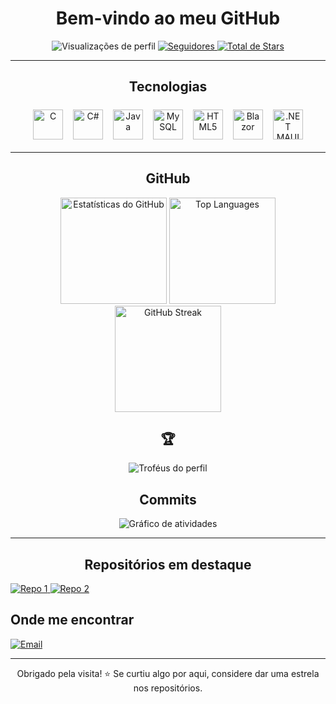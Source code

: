 <!-- HERO -->
<h1 align="center">Bem-vindo ao meu GitHub</h1>

<p align="center">
  <img src="https://komarev.com/ghpvc/?username=ProgramStoneAge&label=Visualiza%C3%A7%C3%B5es&style=flat-square" alt="Visualizações de perfil">
  <a href="https://github.com/ProgramStoneAge?tab=followers">
    <img src="https://img.shields.io/github/followers/ProgramStoneAge?style=flat-square" alt="Seguidores">
  </a>
  <a href="https://github.com/ProgramStoneAge?tab=repositories">
    <img src="https://img.shields.io/github/stars/ProgramStoneAge?affiliations=OWNER%2CCOLLABORATOR&style=flat-square" alt="Total de Stars">
  </a>
</p>

<hr/>

<!-- STACK / TECNOLOGIAS (DEVICON) -->
<h2  align="center">Tecnologias</h2>
<p  align="center">
  <!-- adicione/remova ícones em https://devicon.dev -->
<img src="https://cdn.jsdelivr.net/gh/devicons/devicon/icons/c/c-original.svg"
       alt="C" title="C" width="48" height="48" style="margin:6px;" />
<img src="https://cdn.jsdelivr.net/gh/devicons/devicon/icons/csharp/csharp-original.svg"
       alt="C#" title="C#" width="48" height="48" style="margin:6px;" />
 <img src="https://cdn.jsdelivr.net/gh/devicons/devicon/icons/java/java-original.svg"
       alt="Java" title="Java" width="48" height="48" style="margin:6px;" /> 
<img src="https://cdn.jsdelivr.net/gh/devicons/devicon/icons/mysql/mysql-original.svg"
       alt="MySQL" title="MySQL" width="48" height="48" style="margin:6px;" />
<img src="https://cdn.jsdelivr.net/gh/devicons/devicon/icons/html5/html5-original.svg"
       alt="HTML5" title="HTML5" width="48" height="48" style="margin:6px;" />
 <img src="https://cdn.simpleicons.org/blazor"
       alt="Blazor" title="Blazor" width="48" height="48" style="margin:6px;" />
<img src="https://cdn.simpleicons.org/dotnet"
       alt=".NET MAUI" title=".NET MAUI" width="48" height="48" style="margin:6px;" />
</p>

<hr/>

<!-- MÉTRICAS (CARDS) -->
<h2 align="center">GitHub</h2>
<div align="center">
  <!-- Stats gerais -->
  <img src="https://github-readme-stats.vercel.app/api?username=ProgramStoneAge&show_icons=true&include_all_commits=true&count_private=true&theme=dracula&hide_border=false&locale=pt-br" height="170" alt="Estatísticas do GitHub">

  <!-- Linguagens mais usadas -->
  <img src="https://github-readme-stats.vercel.app/api/top-langs?username=ProgramStoneAge&locale=pt-br&hide_title=false&layout=compact&card_width=320&langs_count=8&theme=dracula&hide_border=false" height="170" alt="Top Languages">

  <!-- Streak -->
  <img src="https://streak-stats.demolab.com?user=ProgramStoneAge&theme=dracula&locale=pt_BR&date_format=j%20M%5B%20Y%5D" height="170" alt="GitHub Streak">
</div>

<!-- TROFÉUS -->
<h2  align="center">🏆</h2>
<p align="center">
  <img src="https://github-profile-trophy.vercel.app/?username=ProgramStoneAge&theme=dracula&no-frame=true&no-bg=true&column=6" alt="Troféus do perfil">
</p>

<!-- GRÁFICO DE ATIVIDADES -->
<h2 align="center">Commits</h2>
<p align="center">
  <img src="https://github-readme-activity-graph.vercel.app/graph?username=ProgramStoneAge&theme=dracula&hide_border=false" alt="Gráfico de atividades">
</p>

<hr/>

<!-- REPOSITÓRIOS EM DESTAQUE -->
<h2 align="center">Repositórios em destaque</h2>
<p>
  <!-- Substitua NOME_DO_REPO_X pelos seus repositórios -->
  <a href="https://github.com/ProgramStoneAge/DiscordBotGenerativo-MarkovChain-">
    <img src="https://github-readme-stats.vercel.app/api/pin/?username=ProgramStoneAge&repo=DiscordBotGenerativo-MarkovChain-&theme=dracula" alt="Repo 1">
  </a>
  <a href="https://github.com/ProgramStoneAge/Ponte">
    <img src="https://github-readme-stats.vercel.app/api/pin/?username=ProgramStoneAge&repo=Ponte&theme=dracula" alt="Repo 2">
  </a>
</p>

<!-- CONTATOS -->
<h2>Onde me encontrar</h2>
<p>
  <!-- troque os links abaixo -->
  <a href="mailto:vsantosp1308@gmail.com">
    <img src="https://img.shields.io/badge/E--mail-D14836?logo=gmail&logoColor=white&labelColor=333" alt="Email">
  </a>
</p>

<hr/>

<!-- RODAPÉ -->
<p align="center">Obrigado pela visita! ⭐ Se curtiu algo por aqui, considere dar uma estrela nos repositórios.</p>

<!-- EXTRAS OPCIONAIS (remova se não usar)
<p align="center">
  <img src="https://github-readme-stats.vercel.app/api/wakatime?username=SEU_USUARIO_WAKATIME&layout=compact&theme=dracula" alt="WakaTime">
</p>
-->

